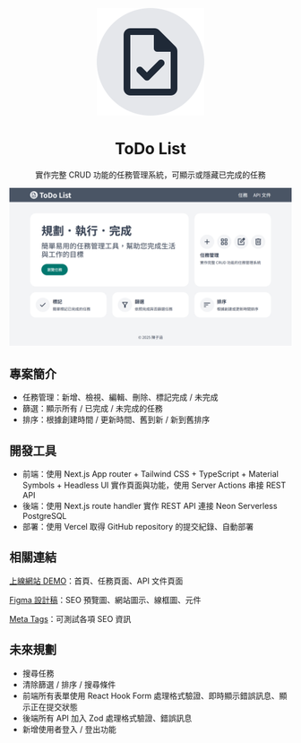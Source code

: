 <p align="center">
  <img src="https://raw.githubusercontent.com/TzuHanChen/todo-list/a8077a2f01e98c643dbbf12f3d36551d83b46a05/public/icon.svg" alt="ToDo List 圖示" />
</p>

<h1 align="center">ToDo List</h1>

<p align="center">實作完整 CRUD 功能的任務管理系統，可顯示或隱藏已完成的任務</p>

![截圖](/public/screenshot.png)

## 專案簡介

* 任務管理：新增、檢視、編輯、刪除、標記完成 / 未完成
* 篩選：顯示所有 / 已完成 / 未完成的任務
* 排序：根據創建時間 / 更新時間、舊到新 / 新到舊排序

## 開發工具

* 前端：使用 Next.js App router + Tailwind CSS + TypeScript + Material Symbols + Headless UI 實作頁面與功能，使用 Server Actions 串接 REST API
* 後端：使用 Next.js route handler 實作 REST API 連接 Neon Serverless PostgreSQL
* 部署：使用 Vercel 取得 GitHub repository 的提交紀錄、自動部署

## 相關連結

[上線網站 DEMO](https://todo-list-tzuhanchen.vercel.app)：首頁、任務頁面、API 文件頁面

[Figma 設計稿](https://www.figma.com/design/qOMq50w0AbuaNXFSReg1df/ToDo-List?node-id=17-188&t=uXS0l8xv0dF2lkYW-1)：SEO 預覽圖、網站圖示、線框圖、元件

[Meta Tags](https://metatags.io/?url=https%3A%2F%2Ftodo-list-tzuhanchen.vercel.app)：可測試各項 SEO 資訊

## 未來規劃

* 搜尋任務
* 清除篩選 / 排序 / 搜尋條件
* 前端所有表單使用 React Hook Form 處理格式驗證、即時顯示錯誤訊息、顯示正在提交狀態
* 後端所有 API 加入 Zod 處理格式驗證、錯誤訊息
* 新增使用者登入 / 登出功能

<!-- ## 授權金鑰

``` bash
npx auth secret
```

上述指令產生出來的 AUTH_SECRET 要放在 .env.local -->
